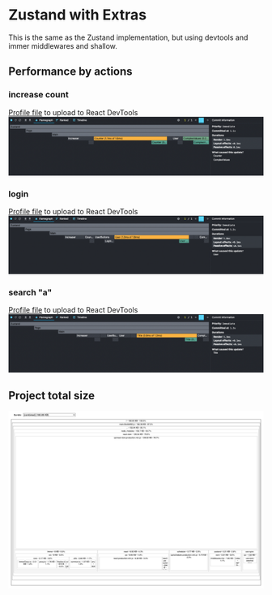 # Zustand with Extras
This is the same as the Zustand implementation, but using devtools and immer middlewares and shallow.

## Performance by actions
### increase count
[Profile file](/packages-analyze/ZustandWithExtras/profile-increase-count.json) to upload to React DevTools
![](/packages-analyze/ZustandWithExtras/profile-increase-count.png)

### login
[Profile file](/packages-analyze/ZustandWithExtras/profile-login.json) to upload to React DevTools
![](/packages-analyze/ZustandWithExtras/profile-login.png)

### search "a"
[Profile file](/packages-analyze/ZustandWithExtras/profile-search-title.json) to upload to React DevTools
![](/packages-analyze/ZustandWithExtras/profile-search-title.png)

## Project total size

![](/packages-analyze/ZustandWithExtras/size.png)
